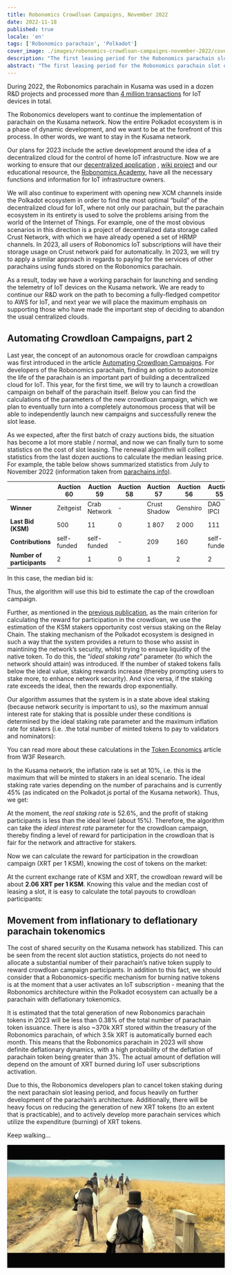 ```yaml
---
title: Robonomics Crowdloan Campaigns, November 2022
date: 2022-11-18
published: true
locale: 'en'
tags: ['Robonomics parachain', 'Polkadot']
cover_image: ./images/robonomics-crowdloan-campaigns-november-2022/cover.jpg
description: "The first leasing period for the Robonomics parachain slot on the Kusama network is coming to an end. By winning auction #20, we got the opportunity to launch, set up and test the first projects based on Robonomics within the Polkadot ecosystem."
abstract: "The first leasing period for the Robonomics parachain slot on the Kusama network is coming to an end. By winning auction #20, we got the opportunity to launch, set up and test the first projects based on Robonomics within the Polkadot ecosystem."
---
```


During 2022, the Robonomics parachain in Kusama was used in a dozen R&D projects and processed more than [4 million transactions](https://robonomics.subscan.io/) for IoT devices in total.

The Robonomics developers want to continue the implementation of parachain on the Kusama network. Now the entire Polkadot ecosystem is in a phase of dynamic development, and we want to be at the forefront of this process. In other words, we want to stay in the Kusama network.

Our plans for 2023 include the active development around the idea of a decentralized cloud for the control of home IoT infrastructure. Now we are working to ensure that our [decentralized application](https://dapp.robonomics.network/) , [wiki project](https://wiki.robonomics.network/) and our educational resource, the [Robonomics Academy](http://robonomics.academy/), have all the necessary functions and information for IoT infrastructure owners.

We will also continue to experiment with opening new XCM channels inside the Polkadot ecosystem in order to find the most optimal “build” of the decentralized cloud for IoT, where not only our parachain, but the parachain ecosystem in its entirety is used to solve the problems arising from the world of the Internet of Things. For example, one of the most obvious scenarios in this direction is a project of decentralized data storage called Crust Network, with which we have already opened a set of HRMP channels. In 2023, all users of Robonomics IoT subscriptions will have their storage usage on Crust network paid for automatically. In 2023, we will try to apply a similar approach in regards to paying for the services of other parachains using funds stored on the Robonomics parachain.

As a result, today we have a working parachain for launching and sending the telemetry of IoT devices on the Kusama network. We are ready to continue our R&D work on the path to becoming a fully-fledged competitor to AWS for IoT, and next year we will place the maximum emphasis on supporting those who have made the important step of deciding to abandon the usual centralized clouds.


## Automating Crowdloan Campaigns, part 2

Last year, the concept of an autonomous oracle for crowdloan campaigns was first introduced in the article [Automating Crowdloan Campaigns](https://robonomics.network/blog/automating-kusama-crowdloan-campaigns/). For developers of the Robonomics parachain, finding an option to autonomize the life of the parachain is an important part of building a decentralized cloud for IoT. This year, for the first time, we will try to launch a crowdloan campaign on behalf of the parachain itself. Below you can find the calculations of the parameters of the new crowdloan campaign, which we plan to eventually turn into a completely autonomous process that will be able to independently launch new campaigns and successfully renew the slot lease.

As we expected, after the first batch of crazy auctions bids, the situation has become a lot more stable / normal, and now we can finally turn to some statistics on the cost of slot leasing. The renewal algorithm will collect statistics from the last dozen auctions to calculate the median leasing price. For example, the table below shows summarized statistics from July to November 2022 (information taken from [parachains.info](https://parachains.info/auctions/)).

<div class="big-table">

  |                              | Auction 60   | Auction 59     | Auction 58 | Auction 57   | Auction 56 | Auction 55   | Auction 54      | Auction 53   | Auction 52   | Auction 51 | Auction 50  | Auction 49      | Auction 48    | 
  |------------------------------|--------------|----------------|------------|--------------|------------|--------------|-----------------|--------------|--------------|------------|-------------|-----------------|---------------|                                            
  | **Winner**                   | Zeitgeist    | Crab Network   | -          | Crust Shadow | Genshiro   | DAO IPCI     | Parathread 2223 | Quartz       | Bit.Country  | Snow       | Subsocial   | Parathread 2130 | GM Parachain  |
  | **Last Bid (KSM)**           | 500          | 11             | 0          | 1 807        | 2 000      | 111          | 1 001           | 1 005        | 3 500        | 13 926     | 1 001       | 1 131           | 5 014         |
  | **Contributions**            | self-funded  | self-funded    | -          | 209          | 160        | self-funded  | self-funded     | self-funded  | self-funded  | 782        | self-funded | self-funded     | 738           |
  | **Number of participants**   | 2            | 1              | 0          | 1            | 2          | 2            | 2               | 2            | 2            | 1          | 1           | 1               | 1             |

</div>

In this case, the median bid is:

<div class="formula" v-katex="'B_{\{med}}=1005 \{~KSM}'"></div>

Thus, the algorithm will use this bid to estimate the cap of the crowdloan campaign.

Further, as mentioned in the [previous publication](https://robonomics.network/blog/automating-kusama-crowdloan-campaigns/), as the main criterion for calculating the reward for participation in the crowdloan, we use the estimation of the KSM stakers opportunity cost versus staking on the Relay Chain. The staking mechanism of the Polkadot ecosystem is designed in such a way that the system provides a return to those who assist in maintining the network’s security, whilst trying to ensure liquidity of the native token. To do this, the “*ideal staking rate*” parameter (to which the network should attain) was introduced. If the number of staked tokens falls below the ideal value, staking rewards increase (thereby prompting users to stake more, to enhance network security). And vice versa, if the staking rate exceeds the ideal, then the rewards drop exponentially.

Our algorithm assumes that the system is in a state above ideal staking (because network security is important to us), so the maximum annual interest rate for staking that is possible under these conditions is determined by the ideal staking rate parameter and the maximum inflation rate for stakers (i.e. .the total number of minted tokens to pay to validators and nominators):

<div class="formula" v-katex="'i_{\{ideal}}=I_{\{NPoS}}/x_{\{ideal}}'"></div>

You can read more about these calculations in the [Token Economics](https://research.web3.foundation/en/latest/polkadot/overview/2-token-economics.html) article from W3F Research.

In the Kusama network, the inflation rate is set at 10%, i.e. this is the maximum that will be minted to stakers in an ideal scenario. The ideal staking rate varies depending on the number of parachains and is currently 45% (as indicated on the Polkadot.js portal of the Kusama network). Thus, we get:

<div class="formula" v-katex="'i_{\\text{ideal}}=0.1/0.45\\cdot100\\%=22.22\\%'"/>

At the moment, the *real staking rate* is 52.6%, and the profit of staking participants is less than the ideal level (about 15%). Therefore, the algorithm can take the *ideal interest rate* parameter for the crowdloan campaign, thereby finding a level of reward for participation in the crowdloan that is fair for the network and attractive for stakers.

Now we can calculate the reward for participation in the crowdloan campaign (XRT per 1 KSM), knowing the cost of tokens on the market:

<div class="formula" v-katex="'R_{\\text{perKSM}}=\\frac{1\\cdot \\$_{\\text{KSM}}\\cdot i_{\\text{ideal}}}{\\$_{\\text{XRT}}}'"></div>

At the current exchange rate of KSM and XRT, the crowdloan reward will be about **2.06 XRT per 1 KSM**. Knowing this value and the median cost of leasing a slot, it is easy to calculate the total payouts to crowdloan participants:

<div class="formula" v-katex="'R_{\\text{total}}=B_{\\text{med}}\\cdot R_{\\text{perKSM}} = 2075.03 ~\\text{XRT}\n\n'"></div>


## Movement from inflationary to deflationary parachain tokenomics

The cost of shared security on the Kusama network has stabilized. This can be seen from the recent slot auction statistics, projects do not need to allocate a substantial number of their parachain’s native token supply to reward crowdloan campaign participants. In addition to this fact, we should consider that a Robonomics-specific mechanism for burning native tokens is at the moment that a user activates an IoT subscription - meaning that the Robonomics architecture within the Polkadot ecosystem can actually be a parachain with deflationary tokenomics.

It is estimated that the total generation of new Robonomics parachain tokens in 2023 will be less than 0.38% of the total number of parachain token issuance. There is also ~370k XRT stored within the treasury of the Robonomics parachain, of which 3.5k XRT is automatically burned each month. This means that the Robonomics parachain in 2023 will show definite deflationary dynamics, with a high probability of the deflation of parachain token being greater than 3%. The actual amount of deflation will depend on the amount of XRT burned during IoT user subscriptions activation.

Due to this, the Robonomics developers plan to cancel token staking during the next parachain slot leasing period, and focus heavily on further development of the parachain’s architecture. Additionally, there will be heavy focus on reducing the generation of new XRT tokens (to an extent that is practicable), and to actively develop more parachain services which utilize the expenditure (burning) of XRT tokens.

Keep walking…

![](./images/robonomics-crowdloan-campaigns-november-2022/keep-walking.png)

